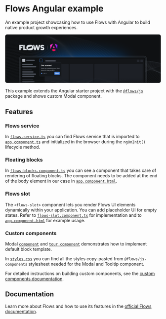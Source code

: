 # Flows Angular example

An example project showcasing how to use Flows with Angular to build native product growth experiences.

![Cover](./cover.png)

This example extends the Angular starter project with the [`@flows/js`](https://www.npmjs.com/package/@flows/js) package and shows custom Modal component.

## Features

### Flows service

In [`flows.service.ts`](./src/app/flows/flows.service.ts) you can find Flows service that is imported to [`app.component.ts`](./src/app/app.component.ts) and initialized in the browser during the `ngOnInit()` lifecycle method.

### Floating blocks

In [`flows-blocks.component.ts`](./src/app/flows/flows-blocks/flows-blocks.component.ts) you can see a component that takes care of rendering of floating blocks. The component needs to be added at the end of the body element in our case in [`app.component.html`](./src/app/app.component.html).

### Flows slot

The `<flows-slot>` component lets you render Flows UI elements dynamically within your application. You can add placeholder UI for empty states. Refer to [`flows-slot.component.ts`](./src/app/flows/flows-slot/flows-slot.component.ts) for implementation and to [`app.component.html`](./src/app/app.component.html) for example usage.

### Custom components

Modal [`component`](./src/app/flows/components/modal/flows-components-modal.component.ts) and [`tour component`](./src/app/flows/tour-components/modal/flows-tour-components-modal.component.ts) demonstrates how to implement default block template.

In [`styles.css`](./src/styles.css) you can find all the styles copy-pasted from `@flows/js-components` stylesheet needed for the Modal and Tooltip component.

For detailed instructions on building custom components, see the [custom components documentation](https://flows.sh/docs/components/custom).

## Documentation

Learn more about Flows and how to use its features in the [official Flows documentation](https://flows.sh/docs).

